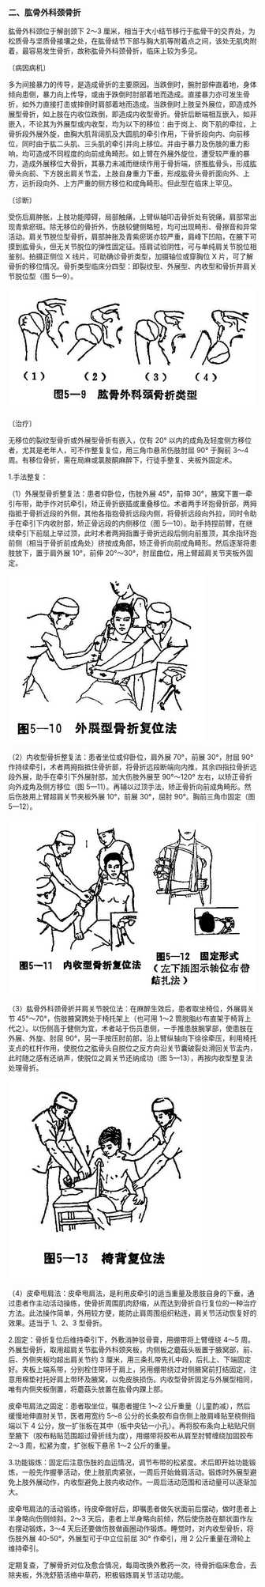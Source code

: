 ### 二、肱骨外科颈骨折

肱骨外科颈位于解剖颈下 2〜3 厘米，相当于大小结节移行于肱骨干的交界处，为松质骨与坚质骨接壤之处，在肱骨结节下部与胸大肌等附着点之间，该处无肌肉附着，最容易发生骨折，故称肱骨外科颈骨折，临床上较为多见。

〔病因病机〕

多为间接暴力的传导，是造成骨折的主要原因。当跌倒时，腕肘部伸直着地，身体倾向患侧，暴力向上传导，或由于跌倒时肘部着地而造成。直接暴力亦可发生骨折，如外力直接打击或摔倒时肩部着地而造成。当跌倒时上肢呈外展位，即造成外展型骨折，如上肢在内收位跌倒，即造成内收型骨折。骨折后断端相互嵌入，如非嵌入，不论其为外展型或内收型，均为以下的移位：由于岗上、岗下肌的牵拉，上骨折段外展外旋，由胸大肌背阔肌及大圆肌的牵引作用，下骨折段向内、向前移位，同时由于肱二头肌、三头肌的牵引并向上移位。并由于暴力及伤肢的重力影响，均可造成不同程度的向前成角畸形。如上臂在外展外旋位，遭受较严重的暴力，造成外展移位大骨折，其暴力未减而继续作用于骨折端，挤推肱骨头，形成肱骨头向前、下方脱出肩关节盂，上肢自身重力下垂，形成肱骨头骨折面向外、上方，远折段向外、上方严重的侧方移位和成角畸形。但此型在临床上罕见。

〔诊断〕

受伤后肩肿胀，上肢功能障碍，局部触痛，上臂纵轴叩击骨折处有锐痛，肩部常出现青紫瘀斑。除无移位的骨折外，伤肢较健侧略短，均可出现畸形、骨擦音和异常活动。肩关节脱位型骨折，肩部肿胀及青紫瘀斑亦较严重，肩峰下凹陷，在腋下可摸到肱骨头，但无关节脱位的弹性固定征。搭肩试验阴性，可与单纯肩关节脱位相鉴别。拍摄正侧位 X 线片，可助确诊骨折类型，加摄轴位或穿胸位 X 片，可了解骨折的移位情况。骨折类型临床分四型：即裂纹型、外展型、内收型和骨折并肩关节脱位型（图 5—9）。

<img src="./img/5-9.jpg" style="zoom:70%;" />

〔治疗〕

无移位的裂纹型骨折或外展型骨折有嵌入，仅有 20° 以内的成角及轻度侧方移位者，尤其是老年人，可不作整复复位，用三角巾悬吊伤肢肘屈 90° 于胸前 3〜4 周。有移位骨折，需在局麻或氯胺酮麻醉下，行徒手整复、夹板外固定术。

1.手法整复：

（1）外展型骨折整复法：患者仰卧位，伤肢外展 45°，前伸 30°，腋窝下置一牵引布带，助手作对抗牵引，矫正骨折嵌插或重叠移位。术者两手环抱骨折部，两拇指抵于骨折近段的外侧，其他各指抱骨折远段内侧，将骨折远段向外拉，同时令助手在牵引下内收肘部，矫正骨远段的内侧移位（图 5—10）。助手持捏前臂，在继续牵引下前屈上举过顶，此时术者两拇指置于骨折远段后侧向前推顶，其余指环抱前侧（相当于骨折前成角处）挤按成角部，矫正骨折向前成角畸形。然后逐渐将患肢放下，置于肩外展 10°，前伸 20°〜30°，肘屈曲位，用上臂超肩关节夹板外固定。

<img src="./img/5-10.jpg" style="zoom:70%;" />

（2）内收型骨折整复法：患者坐位或仰卧位，肩外展 70°，前展 30°，肘屈 90° 作持续牵引，术者两拇指抵住骨折部，将骨折远段断端向内推，其余四指拉骨折远段外展，助手在牵引下外展肘部，加大伤肢外展至 90°〜120° 左右，以矫正骨折向外成角及侧方移位（图 5—11）。再辅以过顶手法，矫正骨折向前成角畸形。然后伤肢用上臂超肩关节夹板外展 10°，前展 30°，屈肘 90°。胸前三角巾固定（图 5—12）。

<img src="./img/5-11、5-12.jpg" style="zoom:70%;" />

（3）肱骨外科颈骨折并肩关节脱位法：在麻醉生效后，患者取坐椅位，外展肩关节 45°〜70°，伤肢腋窝跨处于椅托架上（也可用 1〜2 筒脱脂纱布直架于椅背上代之）。以伤侧高于健侧为宜，术者站于伤员患侧，一手推患肢腕掌部，使患肢在外展、外旋、肘屈 90°，另一手按压肘前部，沿上臂纵轴向下徐徐牵压，利用椅托支点的杠杆作用，使脱位之肱骨头自脱位之反方向沿关节囊破裂处滑回关节盂内，此时随之感有还纳声，使脱位之肩关节还纳成功（图 5—13），再按内收型整复法处理骨折。

<img src="./img/5-13.jpg" style="zoom:70%;" />

（4）皮牵甩肩法：皮牵甩肩法，是利用皮牵引的适当重量及患肢自身的下垂，通过患者作主动活动操练，使骨折周围肌肉舒缩，从而达到骨折自行复位的一种治疗方法。此法操作简单，外用较方便，能防止肩周围组织粘连，肩关节活动恢复好的效果。适当于 1、2、3 型骨折。

2.固定：骨折复位后维持牵引下，外敷消肿驳骨膏，用绷带将上臂缠绕 4〜5 周。外展型骨折，取用超肩关节肱骨外科颈夹板，内侧板之蘑菇头板置于腋窝部，前、后、外侧夹板均超出肩关节约 3 厘米，用三条扎带先扎中段，后扎上、下端固定好。夹板上端系带，分别栓住带环于肩上，另用绷带绕过对侧腋窝前打结固定，注意用棉垫衬托好肩上带环及腋窝，以免皮肤损伤。内收型骨折固定与外展型相同，唯有内侧夹板倒置，将蘑菇头放置在肱骨内踝上部。

皮牵甩肩法之固定：患者取坐位，嘱患者握住 1〜2 公斤重量（儿童酌减），然后缓慢地伸直肘关节，医者用宽约 5〜8 公分的长条胶布自伤侧上肢肩峰贴至桡侧指端以下 4 公分，放一扩张板在其中（板中央钻一小孔）。再将胶布条向上粘贴尺侧至腋下（胶布粘贴范围超过骨折线为度），用绷带将胶布从肩至肘臂缠绕加固胶布 2〜3 周，松紧为度，扩张板下悬吊 1〜2 公斤的重量。

3.功能锻炼：固定后注意伤肢的血运情况，调节布带的松紧度。术后即开始功能锻炼，一般先作握拳活动，使上肢肌肉紧张，一周后开始耸肩活动。锻炼时外展型避免上肢外展动作，内收型避免上肢内收动作。一周后活动范围和活动量可以逐渐加大。

皮牵甩肩法的活动锻练，待皮牵做好后，即嘱患者做矢状面前后摆动，做时患者上半身略向伤侧倾斜。2〜3 天后，患者上半身略向前倾，然后使伤肢在额状面作左右摆动锻炼，3〜4 天后还要做伤肢做画圈动作锻炼。睡觉时，对内收型骨折，将伤肢外展 40-50°，外展型可于中立位前屈 30° 作牵引，用 2 公斤重量在滑轮上维持牵引。

定期复查，了解骨折对位及愈合情况，每周改换外敷药一次，待骨折临床愈合，去除夹板，外洗舒筋活络中草药，积极锻炼肩关节活动功能。
